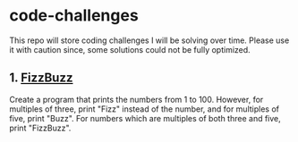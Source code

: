 # code-challenges

This repo will store coding challenges I will be solving over time. Please use it with caution since, some solutions could not be fully optimized. 

## 1. [FizzBuzz](code/fizzbuzz.py)
Create a program that prints the numbers from 1 to 100. However, for multiples of three, print "Fizz" instead of the number, and for multiples of five, print "Buzz". For numbers which are multiples of both three and five, print "FizzBuzz".